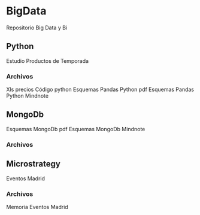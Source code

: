# BigData
Repositorio Big Data y Bi

## Python
Estudio Productos de Temporada

### Archivos
  Xls precios
  Código python
  Esquemas Pandas Python pdf
  Esquemas Pandas Python Mindnote
  
## MongoDb
  Esquemas MongoDb pdf
  Esquemas MongoDb Mindnote

### Archivos
  
## Microstrategy
  Eventos Madrid
  
### Archivos
  Memoria Eventos Madrid

